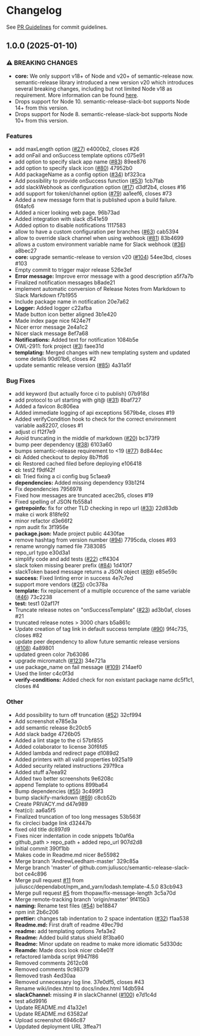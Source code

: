 # Changelog

See
[PR Guidelines](http://go/pr) for commit guidelines.

## 1.0.0 (2025-01-10)

### ⚠ BREAKING CHANGES

* **core:** We only support v18+ of Node and v20+ of semantic-release now. semantic-release library introduced a new version v20 which introduces several breaking changes, including but not limited Node v18 as requirement. More information can be found [here](https://github.com/semantic-release/semantic-release/releases/tag/v20.0.0).
* Drops support for Node 10. semantic-release-slack-bot supports Node 14+ from this version.
* Drops support for Node 8. semantic-release-slack-bot supports Node 10+ from this version.

### Features

* add maxLength option ([#27](https://github.com/pinginc/semantic-release-slack-bot/issues/27)) e4000b2, closes #26
* add onFail and onSuccess template options c075e91
* add option to specify slack app name ([#83](https://github.com/pinginc/semantic-release-slack-bot/issues/83)) 89ee876
* add option to specify slack icon ([#80](https://github.com/pinginc/semantic-release-slack-bot/issues/80)) 47952b0
* Add packageName as a config option ([#34](https://github.com/pinginc/semantic-release-slack-bot/issues/34)) bf323ca
* Add possibility to provide onSuccess function ([#53](https://github.com/pinginc/semantic-release-slack-bot/issues/53)) 1cb7fab
* add slackWebhook as configuration option ([#17](https://github.com/pinginc/semantic-release-slack-bot/issues/17)) d3df2b4, closes #16
* add support for token/channel option ([#79](https://github.com/pinginc/semantic-release-slack-bot/issues/79)) aa1eef6, closes #73
* Added a new message form that is published upon a build failure. 6f4afc6
* Added a nicer looking web page. 96b73ad
* Added integration with slack d541e59
* Added option to disable notifications 1117583
* allow to have a custom configuration per branches ([#63](https://github.com/pinginc/semantic-release-slack-bot/issues/63)) cab5394
* allow to override slack channel when using webhook ([#81](https://github.com/pinginc/semantic-release-slack-bot/issues/81)) 83b4699
* allows a custom environment variable name for Slack webhook ([#36](https://github.com/pinginc/semantic-release-slack-bot/issues/36)) a8bec27
* **core:** upgrade semantic-release to version v20 ([#104](https://github.com/pinginc/semantic-release-slack-bot/issues/104)) 54ee3bd, closes #103
* Empty commit to trigger major release 526e3ef
* **Error message:** Improve error message with a good description a5f7a7b
* Finalized notification messages b8ade21
* implement automatic conversion of Release Notes from Markdown to Slack Markdown f7b1955
* Include package name in notification 20e7a62
* **Logger:** Added logger c22afba
* Made button icon better aligned 3b1e420
* Made index page nice f424e7f
* Nicer error message 2e4a1c2
* Nicer slack message 8ef7a68
* **Notifications:** Added text for notification 1084b5e
* OWL-2911: fork project ([#3](https://github.com/pinginc/semantic-release-slack-bot/issues/3)) faee31d
* **templating:** Merged changes with new templating system and updated some details 90d01b6, closes #2
* update semantic release version ([#85](https://github.com/pinginc/semantic-release-slack-bot/issues/85)) 4a31a5f

### Bug Fixes

* add keyword (but actually force ci to publish) 07b918d
* add protocol to url starting with git@ ([#31](https://github.com/pinginc/semantic-release-slack-bot/issues/31)) 8baf727
* Added a favicon 8c806ea
* Added immediate logging of api exceptions 5679b4e, closes #19
* Added verifyCondition hook to check for the correct environment variable aa82207, closes #1
* adjust ci f12f7e9
* Avoid truncating in the middle of markdown ([#20](https://github.com/pinginc/semantic-release-slack-bot/issues/20)) bc373f9
* bump peer dependency ([#38](https://github.com/pinginc/semantic-release-slack-bot/issues/38)) 6103a60
* bumps semantic-release requirement to <19 ([#77](https://github.com/pinginc/semantic-release-slack-bot/issues/77)) 8d844ec
* **ci:** Added checkout to deploy 8b7ffd6
* **ci:** Restored cached filed before deploying e106418
* **ci:** test2 f9df42f
* **ci:** Tried fixing a ci config bug 5c1aea9
* **dependencies:** Added missing dependency 93b12f4
* Fix dependencies 7956978
* Fixed how messages are truncated acec2b5, closes #19
* Fixed spelling of JSON fb558a1
* **getrepoinfo:** fix for other TLD checking in repo url ([#33](https://github.com/pinginc/semantic-release-slack-bot/issues/33)) 22d83db
* make ci work 818fe92
* minor refactor d3e66f2
* npm audit fix 3f1956e
* **package.json:** Made project public 4430fae
* remove hashtag from version number ([#94](https://github.com/pinginc/semantic-release-slack-bot/issues/94)) 7795cda, closes #93
* rename wrongly named file 7383085
* repo_url typo e30d3a1
* simplify code and add tests ([#22](https://github.com/pinginc/semantic-release-slack-bot/issues/22)) cff4304
* slack token missing bearer prefix ([#84](https://github.com/pinginc/semantic-release-slack-bot/issues/84)) 1d410f7
* slackToken based message returns a JSON object ([#89](https://github.com/pinginc/semantic-release-slack-bot/issues/89)) e85e59c
* **success:** Fixed linting error in success 4e7c7ed
* support more vendors ([#25](https://github.com/pinginc/semantic-release-slack-bot/issues/25)) c0c378a
* **template:** fix replacement of a multiple occurence of the same variable ([#46](https://github.com/pinginc/semantic-release-slack-bot/issues/46)) 73c2238
* **test:** test1 02af17f
* Truncate release notes on "onSuccessTemplate" ([#23](https://github.com/pinginc/semantic-release-slack-bot/issues/23)) ad3b0af, closes #21
* truncated release notes > 3000 chars b5a861c
* Update creation of tag link in default success template ([#90](https://github.com/pinginc/semantic-release-slack-bot/issues/90)) 9f4c735, closes #82
* update peer dependency to allow future semantic release versions ([#108](https://github.com/pinginc/semantic-release-slack-bot/issues/108)) 4a89801
* updated green color 7b63086
* upgrade micromatch ([#123](https://github.com/pinginc/semantic-release-slack-bot/issues/123)) 34e721a
* use package_name on fail message ([#109](https://github.com/pinginc/semantic-release-slack-bot/issues/109)) 214aef0
* Used the linter c4c0f3d
* **verify-conditions:** Added check for non existant package name dc5f1c1, closes #4

### Other

* Add possibility to turn off truncation ([#52](https://github.com/pinginc/semantic-release-slack-bot/issues/52)) 32cf994
* Add screenshot e785e3a
* add semantic release 8c20cb5
* Add slack badge 4726b05
* Added a lint stage to the ci 57bf855
* Added colaborator to license 30f6fd5
* Added lambda and redirect page d1089d2
* Added printers with all valid properties b925a19
* Added security related instructions 297f9ca
* Added stuff a7eea92
* Added two better screenshots 9e6208c
* append Template to options 899ba64
* Bump dependencies ([#55](https://github.com/pinginc/semantic-release-slack-bot/issues/55)) 3c499f3
* bump slackify-markdown ([#69](https://github.com/pinginc/semantic-release-slack-bot/issues/69)) c8cb52b
* Create PRIVACY.md d47e989
* feat(ci): aa6a5f5
* Finalized truncation of too long messages 53b563f
* fix circleci badge link d32447b
* fixed old title dc897d9
* Fixes nicer indentation in code snippets 1b0af6a
* github_path > repo_path + added repo_url 907d2d8
* Initial commit 390f1bb
* Makes code in Readme.md nicer 8e55982
* Merge branch 'AndrewLeedham-master' 329c85a
* Merge branch 'master' of github.com:juliuscc/semantic-release-slack-bot ce4c896
* Merge pull request [#11](https://github.com/pinginc/semantic-release-slack-bot/issues/11) from juliuscc/dependabot/npm_and_yarn/lodash.template-4.5.0 83cb943
* Merge pull request [#5](https://github.com/pinginc/semantic-release-slack-bot/issues/5) from thopaw/fix-message-length 3c5a70d
* Merge remote-tracking branch 'origin/master' 9f415b3
* **naming:** Rename test files ([#54](https://github.com/pinginc/semantic-release-slack-bot/issues/54)) be18847
* npm init 2b6c206
* **prettier:** changes tab indentation to 2 space indentation ([#32](https://github.com/pinginc/semantic-release-slack-bot/issues/32)) f1aa538
* **Readme.md:** First draft of readme 49ec79d
* **readme:** add templating options 7efa3e2
* **Readme:** Added build status shield 8f3ba60
* **Readme:** Minor update on readme to make more idiomatic 5d330dc
* **Reamde:** Made docs look nicer cb4e01f
* refactored lambda script 9947f86
* Removed comments 2612c08
* Removed comments 9c98379
* Removed trash 4ed30aa
* Removed unnecessary log line. 37e0df5, closes #43
* Rename wiki/index.html to docs/index.html 14db594
* **slackChannel:**  missing # in slackChannel ([#100](https://github.com/pinginc/semantic-release-slack-bot/issues/100)) e7d1c4d
* test a6d9916
* Update README.md 41a32e1
* Update README.md 63582af
* Upload screenshot 6946c87
* Uppdated deployment URL 3ffea71
